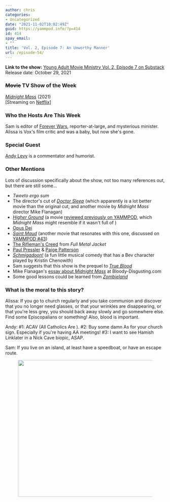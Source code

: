 ```yaml
---
author: chris
categories:
- Uncategorized
date: "2021-11-02T10:02:49Z"
guid: https://yammpod.info/?p=414
id: 414
spay_email:
- ""
title: 'Vol. 2, Episode 7: An Unworthy Manner'
url: /episode-54/
---
```

**Link to the show:** <a href="https://yammpod.substack.com/p/vol-2-episode-7-an-unworthy-manner" data-type="URL">Young Adult Movie Ministry Vol. 2, Episode 7 on Substack</a>  
Release date: October 29, 2021

### <s>Movie</s> TV Show of the Week

_[Midnight Mass](https://www.imdb.com/title/tt10574558)_ (2021)  
[Streaming on [Netflix](https://www.netflix.com/title/81083626)]

### Who the Hosts Are This Week

Sam is editor of [Forever Wars](https://foreverwars.substack.com/), reporter-at-large, and mysterious minister. Alissa is Vox's film critic and was a baby, but now she's gone.

### Special Guest

[Andy Levy](https://twitter.com/andylevy) is a commentator and humorist.

### Other Mentions

Lots of discussion specifically about the show, not too many references out, but there are still some&#8230;

  * _Tweeto ergo sum_
  * The director's cut of _[Doctor Sleep](https://www.imdb.com/title/tt5606664)_ (which apparently is a lot better movie than the original cut, and another movie by _Midnight Mass_ director Mike Flanagan)
  * _[Higher Ground](https://www.imdb.com/title/tt1562568/)_ (a movie [reviewed previously on YAMMPOD](https://yammpod.info/episode-14/), which _Midnight Mass_ might resemble if it wasn't full of <spoilers>)
  * [Opus Dei](https://en.wikipedia.org/wiki/Opus_Dei)
  * _[Saint Maud](https://www.imdb.com/title/tt7557108/)_ (another movie that resonates with this one, discussed on [YAMMPOD #43](https://yammpod.info/episode-43/))
  * [The Rifleman's Creed](https://en.wikipedia.org/wiki/Rifleman%27s_Creed) from _Full Metal Jacket_
  * [Paul Pressler](https://en.wikipedia.org/wiki/Paul_Pressler_(politician)) & [Paige Patterson](https://en.wikipedia.org/wiki/Paige_Patterson)
  * _[Schmigadoon!](https://www.imdb.com/title/tt11808942/)_ (a fun little musical comedy that has a Bev character played by Kristin Chenowith)
  * Sam suggests that this show is the prequel to _[True Blood](https://www.imdb.com/title/tt0844441/)_
  * Mike Flanagan's [essay about _Midnight Mass_](https://bloody-disgusting.com/editorials/3684646/deeply-personal-horror-midnight-mass-guest-essay-filmmaker-mike-flanagan/) at Bloody-Disgusting.com
  * Some good lessons could be learned from _[Zombieland](https://www.imdb.com/title/tt1156398/)_

### What is the moral to this story?

Alissa: If you go to church regularly and you take communion and discover that you no longer need glasses, or that your wrinkles are disappearing, or that you're less grey, you should back away slowly and go somewhere else. Find some Episcopalians or something! Also, blood is important.

Andy: #1: ACAV (All Catholics Are <spoilers>). #2: Buy some damn As for your church sign. Especially if you're having AA meetings! #3: I want to see Hamish Linklater in a Nick Cave biopic, ASAP.

Sam: If you live on an island, at least have a speedboat, or have an escape route.

<div class="wp-block-image">
  <figure class="aligncenter size-full is-resized"><img loading="lazy" src="https://yammpod.info/wp-content/uploads/2021/11/20-Foot-Baja-Speedboat-Media-1.jpg" alt="" class="wp-image-418" width="645" height="430" srcset="https://yammpod.info/wp-content/uploads/2021/11/20-Foot-Baja-Speedboat-Media-1.jpg 900w, https://yammpod.info/wp-content/uploads/2021/11/20-Foot-Baja-Speedboat-Media-1-300x200.jpg 300w, https://yammpod.info/wp-content/uploads/2021/11/20-Foot-Baja-Speedboat-Media-1-768x512.jpg 768w" sizes="(max-width: 645px) 100vw, 645px" /></figure>
</div>